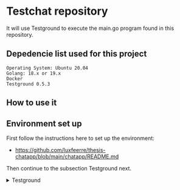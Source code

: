 # Testchat repository

It will use Testground to execute the main.go program found in this repository.


## **Depedencie list used for this project**

```
Operating System: Ubuntu 20.04
Golang: 18.x or 19.x
Docker
Testground 0.5.3
```

## **How to use it**

## **Environment set up**
First follow the instructions here to set up the environment: 

* https://github.com/luxfeerre/thesis-chatapp/blob/main/chatapp/README.md

Then continue to the subsection Testground next.

<details><summary>Testground</summary>
<p>

### Testground installation and set up instructions


</p>
</details>
